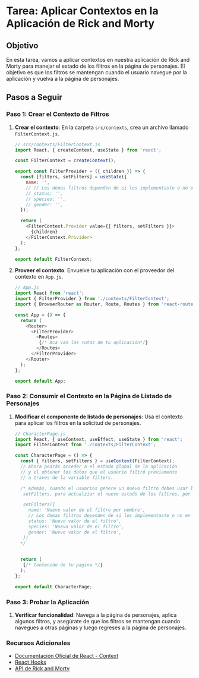 # Tarea: Aplicar Contextos en la Aplicación de Rick and Morty

## Objetivo

En esta tarea, vamos a aplicar contextos en nuestra aplicación de Rick and Morty para manejar el estado de los filtros en la página de personajes. El objetivo es que los filtros se mantengan cuando el usuario navegue por la aplicación y vuelva a la página de personajes.

## Pasos a Seguir

### Paso 1: Crear el Contexto de Filtros

1. **Crear el contexto**: En la carpeta `src/contexts`, crea un archivo llamado `FilterContext.js`.

   ```javascript
   // src/contexts/FilterContext.js
   import React, { createContext, useState } from 'react';

   const FilterContext = createContext();

   export const FilterProvider = ({ children }) => {
     const [filters, setFilters] = useState({
       name: '',
       // // Los demas filtros dependen de si los implementaste o no en tareas anteriores
       // status: '',
       // species: '',
       // gender: '',
     });

     return (
       <FilterContext.Provider value={{ filters, setFilters }}>
         {children}
       </FilterContext.Provider>
     );
   };

   export default FilterContext;
   ```

2. **Proveer el contexto**: Envuelve tu aplicación con el proveedor del contexto en `App.js`.

   ```javascript
   // App.js
   import React from 'react';
   import { FilterProvider } from './contexts/FilterContext';
   import { BrowserRouter as Router, Route, Routes } from 'react-router-dom';

   const App = () => {
     return (
       <Router>
         <FilterProvider>
           <Routes>
            {/* Aca van las rutas de tu aplicación*/}
           </Routes>
         </FilterProvider>
       </Router>
     );
   };

   export default App;
   ```

### Paso 2: Consumir el Contexto en la Página de Listado de Personajes

1. **Modificar el componente de listado de personajes**: Usa el contexto para aplicar los filtros en la solicitud de personajes.

   ```javascript
   // CharacterPage.js
   import React, { useContext, useEffect, useState } from 'react';
   import FilterContext from './contexts/FilterContext';

   const CharacterPage = () => {
     const { filters, setFilters } = useContext(FilterContext);
     // Ahora podrás acceder a el estado global de la aplicación 
     // y el obtener los datos que el usuario filtró previamente 
     // a traves de la variable filters.

     /* Además, cuando el usuarios genere un nuevo filtro debes usar la función 
      setFilters, para actualziar el nuevo estado de los filtros, por ejemplo ejemplo:

      setFilters({
        name: 'Nuevo valor de el filtro por nombre',
        // Los demas filtros dependen de si los implementaste o no en tareas anteriores
        status: 'Nuevo valor de el filtro',
        species: 'Nuevo valor de el filtro',
        gender: 'Nuevo valor de el filtro',
      })
     */
    

     return (
      {/* Contenido de tu pagina */}
     );
   };

   export default CharacterPage;
   ```

### Paso 3: Probar la Aplicación

1. **Verificar funcionalidad**: Navega a la página de personajes, aplica algunos filtros, y asegúrate de que los filtros se mantengan cuando navegues a otras páginas y luego regreses a la página de personajes.

### Recursos Adicionales

- [Documentación Oficial de React - Context](https://es.reactjs.org/docs/context.html)
- [React Hooks](https://es.reactjs.org/docs/hooks-intro.html)
- [API de Rick and Morty](https://rickandmortyapi.com/)
